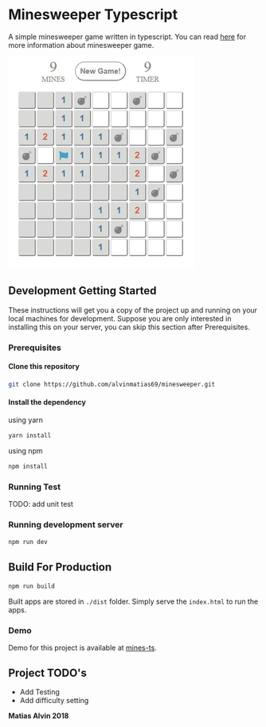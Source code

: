 # Minesweeper Typescript
A simple minesweeper game written in typescript. You can read [here](https://en.wikipedia.org/wiki/Minesweeper_(video_game)) for more information about minesweeper game.

![example](example.jpg)

## Development Getting Started
These instructions will get you a copy of the project up and running on your local machines for development. Suppose you are only interested in installing this on your server, you can skip this section after Prerequisites.

### Prerequisites
#### Clone this repository
```sh
git clone https://github.com/alvinmatias69/minesweeper.git
```

#### Install the dependency
using yarn
```sh
yarn install
```

using npm
```sh
npm install
```

### Running Test
TODO: add unit test

### Running development server
```sh
npm run dev
```

## Build For Production
```sh
npm run build
```

Built apps are stored in `./dist` folder. Simply serve the `index.html` to run the apps.

### Demo
Demo for this project is available at [mines-ts](https://mines-ts.surge.sh/).

## Project TODO's
* Add Testing
* Add difficulty setting

**Matias Alvin 2018**
